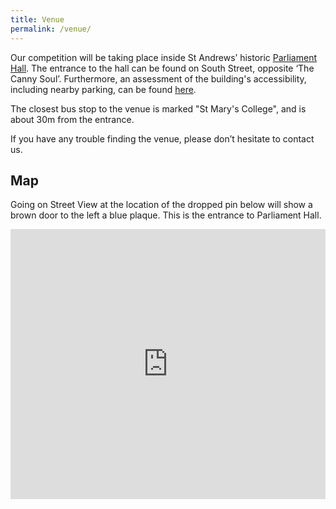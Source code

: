 ```yaml
---
title: Venue
permalink: /venue/
---
```


Our competition will be taking place inside St Andrews’ historic [Parliament Hall](https://ace.st-andrews.ac.uk/venue/parliament-hall/). The entrance to the hall can be found on South Street, opposite ‘The Canny Soul’. Furthermore, an assessment of the building's accessibility, including nearby parking, can be found [here](https://www.accessable.co.uk/university-of-st-andrews/access-guides/parliament-hall#5959be10-5a1a-4906-84fb-e27c38cbdaa4).

The closest bus stop to the venue is marked "St Mary's College", and is about 30m from the entrance.

If you have any trouble finding the venue, please don’t hesitate to contact us.

## Map

Going on Street View at the location of the dropped pin below will show a brown door to the left a blue plaque. This is the entrance to Parliament Hall.

<iframe src="https://www.google.com/maps/embed?pb=!1m18!1m12!1m3!1d10520.04316122516!2d-2.8036937391788683!3d56.33730106028568!2m3!1f0!2f0!3f0!3m2!1i1024!2i768!4f13.1!3m3!1m2!1s0x488657902e2c6d77%3A0xc73399cd47ccaabb!2sSchool%20of%20Psychology%20and%20Neuroscience%20-%20University%20of%20St%20Andrews!5e0!3m2!1sen!2suk!4v1646366990754!5m2!1sen!2suk" width="100%" height="432px" style="border:0;" allowfullscreen="" loading="lazy"></iframe>

